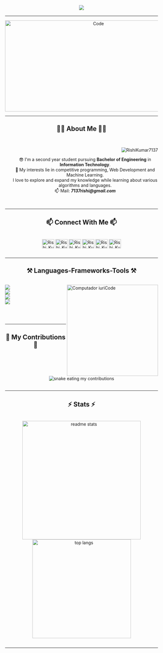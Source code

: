 <h1 align="center">
    <img src="https://readme-typing-svg.herokuapp.com?font=Fira+Code&pause=1000&center=true&vCenter=true&random=false&width=435&lines=Hi+There!+%F0%9F%91%8B;I'm+Rishi+Kumar+Singh;I am a Competitive Programmer; Web Developer and ML Enthusiast" />
</h1>

<hr>
    <div align = "center">
        <img src = "" width = "600px" height = "300px" alt="Code">
    </div>
<hr>

<h2 align = "center">🧑‍🦰 About Me 🧑‍🦰</h2>
<br>
<div align = "center">
    <p align="right"> <img src="https://komarev.com/ghpvc/?username=RishiKumar7137&label=Profile%20views&color=0e75b6&style=flat" alt="RishiKumar7137" /> </p>
    <ul type = "none">
        <li>😎 I'm a second year student pursuing <b>Bachelor of Engineering</b> in <b>Information Technology</b>.</li>
        <li>🌱 My interests lie in competitive programming, Web Development and Machine Learning.</li>
        <li>I love to explore and expand my knowledge while learning about various algorithms and languages.</li>
        <li>📫 Mail: <i><b>7137rishi@gmail.com</b></i></li>
    </ul>
</div>
<br>

<hr>

<h2 align="center">📫 Connect With Me 📫</h2>
<br>
<div align="center">
    <a href="https://www.hackerrank.com/RishiKumarSingh" target="blank"><img align="center" src="https://raw.githubusercontent.com/rahuldkjain/github-profile-readme-generator/master/src/images/icons/Social/hackerrank.svg" alt="Rishi_Kumar_Singh" height="30" width="40" /></a>
    <a href="https://codeforces.com/profile/Rishi_Kumar_Singh" target="blank"><img align="center" src="https://raw.githubusercontent.com/rahuldkjain/github-profile-readme-generator/master/src/images/icons/Social/codeforces.svg" alt="Rishi_Kumar_Singh" height="30" width="40" /></a>
    <a href="https://www.codechef.com/users/infinity_37" target="blank"><img align="center" src="https://cdn.codechef.com/images/cc-logo-mobile-1.svg" alt="Rishi_Kumar_Singh" height="30" width="40" /></a>
    <a href="https://leetcode.com/7137rishi/" target="blank"><img align="center" src="https://raw.githubusercontent.com/rahuldkjain/github-profile-readme-generator/master/src/images/icons/Social/leet-code.svg" alt="Rishi_Kumar_Singh" height="30" width="40" /></a>
    <a href="https://auth.geeksforgeeks.org/user/rishi" target="blank"><img align="center" src="https://raw.githubusercontent.com/rahuldkjain/github-profile-readme-generator/master/src/images/icons/Social/geeks-for-geeks.svg" alt="Rishi_Kumar_Singh" height="30" width="40" /></a>
    <a href="https://linkedin.com/in/infinity37" target="blank"><img align="center" src="https://raw.githubusercontent.com/rahuldkjain/github-profile-readme-generator/master/src/images/icons/Social/linked-in-alt.svg" alt="Rishi_Kumar_Singh" height="30" width="40" /></a>
    

</div>
<br>

<hr>
 
<h2 align="center">⚒️ Languages-Frameworks-Tools ⚒️</h2>
<br>
<img src="https://raw.githubusercontent.com/MicaelliMedeiros/micaellimedeiros/master/image/computer-illustration.png" min-width="300px" max-width="300px" width="300px" align="right" alt="Computador iuriCode">
<div align="left">
    <img src="https://skillicons.dev/icons?i=cpp,c,java,python,javascript,mysql" />
    <br>
    <img src="https://skillicons.dev/icons?i=html,css,mongodb,express,react,nodejs" />
    <br>
    <img src="https://skillicons.dev/icons?i=tailwind,npm,tensorflow,git,github,firebase" />
    <br>
    <img src="https://skillicons.dev/icons?i=linux,windows,vscode,eclipse,figma,notion" />
    <br>
</div>
<br>
<br>
<br>

<hr>

<h2 align="center">🐍 My Contributions 🐍</h2>

<br>
<div align="center">
  <img alt="snake eating my contributions" src="https://raw.githubusercontent.com/RishiKumar7137/RishiKumar7137/output/github-contribution-grid-snake.svg" />
</div>
<br>

<hr>

<h2 align="center">⚡ Stats ⚡</h2>

<br>
<div align=center>
<!--   <img width=390 src="https://streak-stats.demolab.com?user=RishiKumar7137&theme=react&border_radius=10" alt="streak stats"/> -->
  <img width=390 src="https://github-readme-stats.vercel.app/api?username=RishiKumar7137&count_private=true&show_icons=true&theme=react&rank_icon=github&border_radius=10" alt="readme stats" />
<!--   <br/> -->
  <img width=325 align="center" src="https://github-readme-stats.vercel.app/api/top-langs/?username=RishiKumar7137&hide=HTML&langs_count=8&layout=compact&theme=react&border_radius=10&size_weight=0.5&count_weight=0.5&exclude_repo=github-readme-stats" alt="top langs" />
</div>
<br>

<hr>
